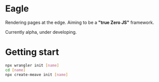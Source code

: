 # Eagle

Rendering pages at the edge. Aiming to be a **"true Zero JS"** framework.

Currently alpha, under developing.

# Getting start
```sh
npx wrangler init [name]
cd [name]
npx create-meave init [name]
```